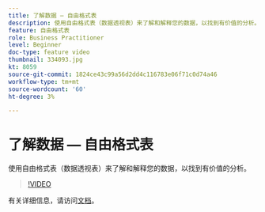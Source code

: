 ```yaml
---
title: 了解数据 — 自由格式表
description: 使用自由格式表（数据透视表）来了解和解释您的数据，以找到有价值的分析。
feature: 自由格式表
role: Business Practitioner
level: Beginner
doc-type: feature video
thumbnail: 334093.jpg
kt: 8059
source-git-commit: 1824ce43c99a56d2dd4c116783e06f71c0d74a46
workflow-type: tm+mt
source-wordcount: '60'
ht-degree: 3%

---
```



# 了解数据 — 自由格式表

使用自由格式表（数据透视表）来了解和解释您的数据，以找到有价值的分析。

>[!VIDEO](https://video.tv.adobe.com/v/334093/?quality=12&learn=on)

有关详细信息，请访问[文档](https://experienceleague.adobe.com/docs/analytics/analyze/analysis-workspace/visualizations/freeform-table/freeform-table.html?lang=en)。
